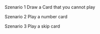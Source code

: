 Szenario 1
Draw a Card that you cannot play

Szenario 2
Play a number card

Szenario 3
Play a skip card